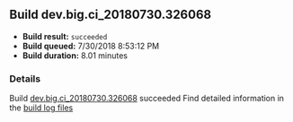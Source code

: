 ## Build dev.big.ci_20180730.326068
- **Build result:** `succeeded`
- **Build queued:** 7/30/2018 8:53:12 PM
- **Build duration:** 8.01 minutes
### Details
Build [dev.big.ci_20180730.326068](https://winappstudio.visualstudio.com/web/build.aspx?pcguid=a4ef43be-68ce-4195-a619-079b4d9834c2&builduri=vstfs%3a%2f%2f%2fBuild%2fBuild%2f26068) succeeded
Find detailed information in the [build log files](https://uwpctdiags.blob.core.windows.net/buildlogs/dev.big.ci_20180730.326068_logs.zip)
